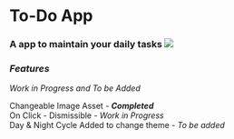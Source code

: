 # To-Do App
### A app to maintain your daily tasks                                                ![](https://media.giphy.com/media/26ufnwz3wDUli7GU0/giphy.gif)
### *Features*
*Work in Progress and To be Added*
 
Changeable Image Asset - ***Completed***\
On Click - Dismissible - *Work in Progress*\
Day & Night Cycle Added to change theme - *To be added*
